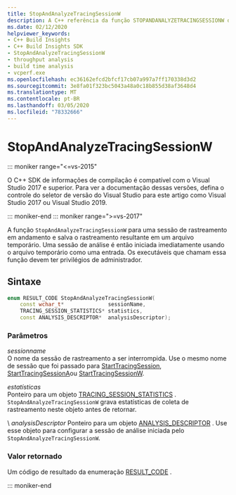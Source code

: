 ```yaml
---
title: StopAndAnalyzeTracingSessionW
description: A C++ referência da função STOPANDANALYZETRACINGSESSIONW do SDK do insights do Build.
ms.date: 02/12/2020
helpviewer_keywords:
- C++ Build Insights
- C++ Build Insights SDK
- StopAndAnalyzeTracingSessionW
- throughput analysis
- build time analysis
- vcperf.exe
ms.openlocfilehash: ec36162efcd2bfcf17cb07a997a7ff170338d3d2
ms.sourcegitcommit: 3e8fa01f323bc5043a48a0c18b855d38af3648d4
ms.translationtype: MT
ms.contentlocale: pt-BR
ms.lasthandoff: 03/05/2020
ms.locfileid: "78332666"
---
```

# <a name="stopandanalyzetracingsessionw"></a>StopAndAnalyzeTracingSessionW

::: moniker range="<=vs-2015"

O C++ SDK de informações de compilação é compatível com o Visual Studio 2017 e superior. Para ver a documentação dessas versões, defina o controle do seletor de versão do Visual Studio para este artigo como Visual Studio 2017 ou Visual Studio 2019.

::: moniker-end
::: moniker range=">=vs-2017"

A função `StopAndAnalyzeTracingSessionW` para uma sessão de rastreamento em andamento e salva o rastreamento resultante em um arquivo temporário. Uma sessão de análise é então iniciada imediatamente usando o arquivo temporário como uma entrada. Os executáveis que chamam essa função devem ter privilégios de administrador.

## <a name="syntax"></a>Sintaxe

```cpp
enum RESULT_CODE StopAndAnalyzeTracingSessionW(
    const wchar_t*              sessionName,
    TRACING_SESSION_STATISTICS* statistics,
    const ANALYSIS_DESCRIPTOR*  analysisDescriptor);
```

### <a name="parameters"></a>Parâmetros

*sessionname*\
O nome da sessão de rastreamento a ser interrompida. Use o mesmo nome de sessão que foi passado para [StartTracingSession](start-tracing-session.md), [StartTracingSessionA](start-tracing-session-a.md)ou [StartTracingSessionW](start-tracing-session-w.md).

*estatísticas*\
Ponteiro para um objeto [TRACING_SESSION_STATISTICS](../other-types/tracing-session-statistics-struct.md) . `StopAndAnalyzeTracingSessionW` grava estatísticas de coleta de rastreamento neste objeto antes de retornar.

\ *analysisDescriptor*
Ponteiro para um objeto [ANALYSIS_DESCRIPTOR](../other-types/analysis-descriptor-struct.md) . Use esse objeto para configurar a sessão de análise iniciada pelo `StopAndAnalyzeTracingSessionW`.

### <a name="return-value"></a>Valor retornado

Um código de resultado da enumeração [RESULT_CODE](../other-types/result-code-enum.md) .

::: moniker-end
